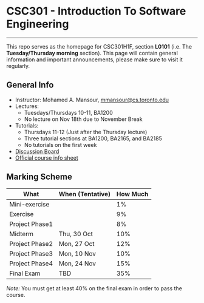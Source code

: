 # CSC301 - Introduction To Software Engineering #

----

This repo serves as the homepage for CSC301H1F, section **L0101** (i.e. The **Tuesday/Thursday morning** section).
This page will contain general information and important announcements, please make sure to visit it regularly.

## General Info ##

 * Instructor: Mohamed A. Mansour, mmansour@cs.toronto.edu
 * Lectures: 
   * Tuesdays/Thursdays 10-11, BA1200
   * No lecture on Nov 18th due to November Break
 * Tutorials: 
   * Thursdays 11-12 (Just after the Thursday lecture)
   * Three tutorial sections at BA1200, BA2165, and BA2185
   * No tutorials on the first week
 * [Discussion Board](http://piazza.com/utoronto.ca/fall2014/csc301/)
 * [Official course info sheet](CSC301-InfoSheet.pdf)


## Marking Scheme ##


What | When (Tentative) | How Much
--- | --- | ---
Mini-exercise  |  | 1%
Exercise       |  | 9%
Project Phase1 |  | 8% 
Midterm        | Thu, 30 Oct | 10%
Project Phase2 | Mon, 27 Oct | 12%
Project Phase3 | Mon, 10 Nov | 10% 
Project Phase4 | Mon, 24 Nov | 15% 
Final Exam     | TBD         | 35%

*Note:* You must get at least 40% on the final exam in order to pass the course.
